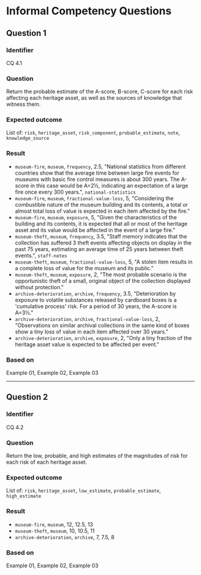 # Informal Competency Questions
## Question 1
### Identifier
CQ 4.1

### Question
Return the probable estimate of the A-score, B-score, C-score for each risk affecting each heritage asset, as well as the sources of knowledge that witness them.

### Expected outcome
List of: `risk`, `heritage_asset`, `risk_component`, `probable_estimate`, `note`, `knowledge_source`

### Result
* `museum-fire`, `museum`, `frequency`, 2.5, "National statistics from different countries show that the average time between large fire events for museums with basic fire control measures is about 300 years. The A-score in this case would be A=2½, indicating an expectation of a large fire once every 300 years.", `national-statistics`
* `museum-fire`, `museum`, `fractional-value-loss`, 5, "Considering the combustible nature of the museum building and its contents, a total or almost total loss of value is expected in each item affected by the fire."
* `museum-fire`, `museum`, `exposure`, 5, "Given the characteristics of the building and its contents, it is expected that all or most of the heritage asset and its value would be affected in the event of a large fire."
* `museum-theft`, `museum`, `frequency`, 3.5, "Staff memory indicates that the collection has suffered 3 theft events affecting objects on display in the past 75 years, estimating an average time of 25 years between theft events.", `staff-notes`
* `museum-theft`, `museum`, `fractional-value-loss`, 5, "A stolen item results in a complete loss of value for the museum and its public."
* `museum-theft`, `museum`, `exposure`, 2, "The most probable scenario is the opportunistic theft of a small, original object of the collection displayed without protection."
* `archive-deterioration`, `archive`, `frequency`, 3.5, "Deterioration by exposure to volatile substances released by cardboard boxes is a 'cumulative process' risk. For a period of 30 years, the A-score is A=3½."
* `archive-deterioration`, `archive`, `fractional-value-loss`, 2, "Observations on similar archival collections in the same kind of boxes show a tiny loss of value in each item affected over 30 years."
* `archive-deterioration`, `archive`, `exposure`, 2, "Only a tiny fraction of the heritage asset value is expected to be affected per event."

### Based on 
Example 01, Example 02, Example 03

***

## Question 2
### Identifier
CQ 4.2

### Question
Return the low, probable, and high estimates of the magnitudes of risk for each risk of each heritage asset.

### Expected outcome
List of: `risk`, `heritage_asset`, `low_estimate`, `probable_estimate`, `high_estimate`

### Result
* `museum-fire`, `museum`, 12, 12.5, 13
* `museum-theft`, `museum`, 10, 10.5, 11
* `archive-deterioration`, `archive`, 7, 7.5, 8

### Based on 
Example 01, Example 02, Example 03
